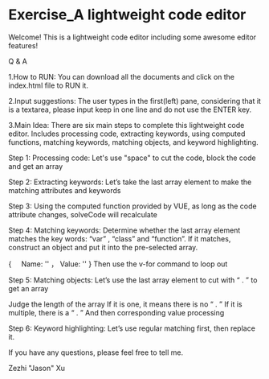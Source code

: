 # Exercise_A lightweight code editor

Welcome!
This is a lightweight code editor including some awesome editor features!

Q & A

1.How to RUN:
You can download all the documents and click on the index.html file to RUN it.

2.Input suggestions:
The user types in the first(left) pane, considering that it is a textarea, please input keep in one line and do not use the ENTER key.

3.Main Idea:
There are six main steps to complete this lightweight code editor. Includes processing code, extracting keywords, using computed functions, matching keywords, matching objects, and keyword highlighting.

Step 1: Processing code:
Let's use "space" to cut the code, block the code and get an array

Step 2: Extracting keywords:
Let’s take the last array element to make the matching attributes and keywords

Step 3: Using the computed function provided by VUE, as long as the code attribute changes, solveCode will recalculate

Step 4: Matching keywords: 
Determine whether the last array element matches the key words: “var” , “class” and “function”. If it matches, construct an object and put it into the pre-selected array.

{
    Name: ''
    ，
    Value: ''
}
Then use the v-for command to loop out

Step 5: Matching objects:
Let’s use the last array element to cut with “ . ” to get an array

Judge the length of the array
If it is one, it means there is no “ . ”
If it is multiple, there is a “ . ”
And then corresponding value processing

Step 6: Keyword highlighting:
Let’s use regular matching first, then replace it.

If you have any questions, please feel free to tell me.

Zezhi "Jason" Xu
